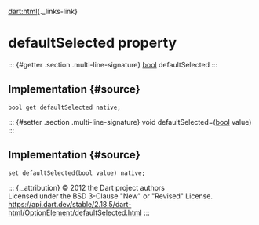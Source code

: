 [dart:html](../../dart-html/dart-html-library){._links-link}

defaultSelected property
========================

::: {#getter .section .multi-line-signature}
[bool](../../dart-core/bool-class) defaultSelected
:::

Implementation {#source}
--------------

``` {.language-dart data-language="dart"}
bool get defaultSelected native;
```

::: {#setter .section .multi-line-signature}
void defaultSelected=([bool](../../dart-core/bool-class) value)
:::

Implementation {#source}
--------------

``` {.language-dart data-language="dart"}
set defaultSelected(bool value) native;
```

::: {._attribution}
© 2012 the Dart project authors\
Licensed under the BSD 3-Clause \"New\" or \"Revised\" License.\
<https://api.dart.dev/stable/2.18.5/dart-html/OptionElement/defaultSelected.html>
:::
